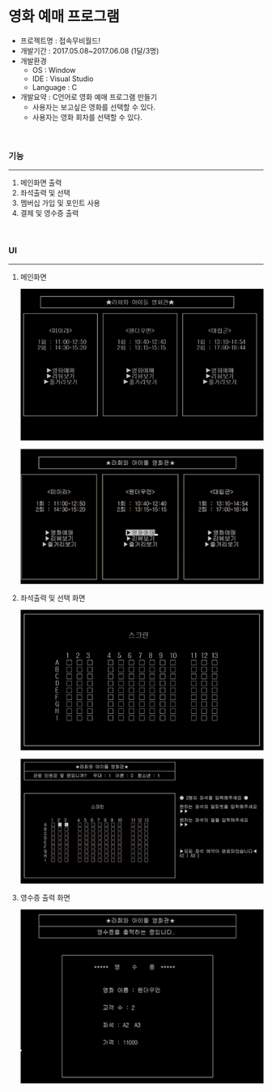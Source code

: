 # 영화 예매 프로그램

* 프로젝트명 : 접속무비월드!
* 개발기간 : 2017.05.08~2017.06.08 (1달/3명)
* 개발환경
  * OS : Window
  * IDE : Visual Studio
  * Language : C
* 개발요약 : C언어로 영화 예매 프로그램 만들기
  * 사용자는 보고싶은 영화를 선택할 수 있다.
  * 사용자는 영화 회차를 선택할 수 있다.

<br>

### 기능

---

1. 메인화면 출력
2. 좌석출력 및 선택
3. 멤버십 가입 및 포인트 사용
4. 결제 및 영수증 출력

<br>

### UI

---

1. 메인화면

   ![img1](/img/01.png)

   ![img2](/img/02.png)

2. 좌석출력 및 선택 화면

   ![img3](/img/03.png)

   ![img4](/img/04.png)

3. 영수증 출력 화면

   ![img5](/img/05.png)

<br>